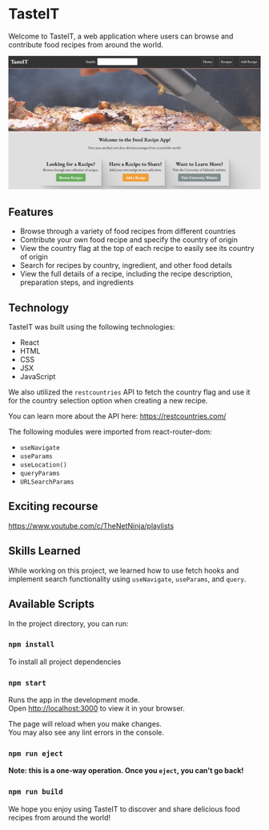 # TasteIT

Welcome to TasteIT, a web application where users can browse and contribute food recipes from around the world.

![TasteIT Preview](/src/assets/images/TasteIT.jpg)

## Features

- Browse through a variety of food recipes from different countries
- Contribute your own food recipe and specify the country of origin
- View the country flag at the top of each recipe to easily see its country of origin
- Search for recipes by country, ingredient, and other food details
- View the full details of a recipe, including the recipe description, preparation steps, and ingredients

## Technology

TasteIT was built using the following technologies:

- React
- HTML
- CSS
- JSX
- JavaScript

We also utilized the `restcountries` API to fetch the country flag and use it for the country selection option when creating a new recipe.

You can learn more about the API here: https://restcountries.com/

The following modules were imported from react-router-dom:

- `useNavigate`
- `useParams`
- `useLocation()`
- `queryParams`
- `URLSearchParams`

## Exciting recourse

https://www.youtube.com/c/TheNetNinja/playlists

## Skills Learned

While working on this project, we learned how to use fetch hooks and implement search functionality using `useNavigate`, `useParams`, and `query`.

## Available Scripts

In the project directory, you can run:

### `npm install`

To install all project dependencies

### `npm start`

Runs the app in the development mode.\
Open [http://localhost:3000](http://localhost:3000) to view it in your browser.

The page will reload when you make changes.\
You may also see any lint errors in the console.

### `npm run eject`

**Note: this is a one-way operation. Once you `eject`, you can't go back!**

### `npm run build`

We hope you enjoy using TasteIT to discover and share delicious food recipes from around the world!
